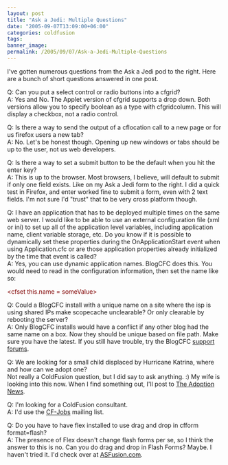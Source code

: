 ```yaml
---
layout: post
title: "Ask a Jedi: Multiple Questions"
date: "2005-09-07T13:09:00+06:00"
categories: coldfusion 
tags: 
banner_image: 
permalink: /2005/09/07/Ask-a-Jedi-Multiple-Questions
---
```


I've gotten numerous questions from the Ask a Jedi pod to the right. Here are a bunch of short questions answered in one post.

Q: Can you put a select control or radio buttons into a cfgrid?<br>
A: Yes and No. The Applet version of cfgrid supports a drop down. Both versions allow you to specify boolean as a type with cfgridcolumn. This will display a checkbox, not a radio control.

Q: Is there a way to send the output of a cflocation call to a new page or for us firefox users a new tab?<br>
A: No. Let's be honest though. Opening up new windows or tabs should be up to the user, not us web developers. 

Q: Is there a way to set a submit button to be the default when you hit the enter key?<br>
A: This is up to the browser. Most browsers, I believe, will default to submit if only one field exists. Like on my Ask a Jedi form to the right. I did a quick test in Firefox, and enter worked fine to submit a form, even with 2 text fields. I'm not sure I'd "trust" that to be very cross platform though.

Q: I have an application that has to be deployed multiple times on the same web server.  I would like to be able to use an external configuration file (xml or ini) to set up all of the application level variables, including application name, client variable storage, etc.  Do you know if it is possible to dynamically set these properties during the OnApplicationStart event when using Application.cfc or are those application properties already initialized by the time that event is called?<br>
A:  Yes, you can use dynamic application names. BlogCFC does this. You would need to read in the configuration information, then set the name like so:

<div class="code"><FONT COLOR=MAROON>&lt;cfset this.name = someValue&gt;</FONT></div>

Q: Could a BlogCFC install with a unique name on a site where the isp is using shared IPs make scopecache unclearable? Or only clearable by rebooting the server?<br>
A: Only BlogCFC installs would have a conflict if any other blog had the same name on a box. Now they should be unique based on file path. Make sure you have the latest. If you still have trouble, try the BlogCFC <a href="http://ray.camdenfamily.com/forums/forums.cfm?conferenceid=CBD210FD-AB88-8875-EBDE545BF7B67269">support forums</a>.

Q: We are looking for a small child displaced by Hurricane Katrina, where and how can we adopt one?<br>
Not really a ColdFusion question, but I did say to ask anything. :) My wife is looking into this now. When I find something out, I'll post to <a href="http://www.theadoptionnews.com">The Adoption News</a>.

Q: I'm looking for a ColdFusion consultant.<br>
A: I'd use the <a href="http://www.houseoffusion.com/cf_lists/threads.cfm/13">CF-Jobs</a> mailing list.

Q: Do you have to have flex installed to use drag and drop in cfform format=flash?<br>
A: The presence of Flex doesn't change flash forms per se, so I think the answer to this is no. Can you do drag and drop in Flash Forms? Maybe. I haven't tried it. I'd check over at <a href="http://www.asfusion.com">ASFusion.com</a>.